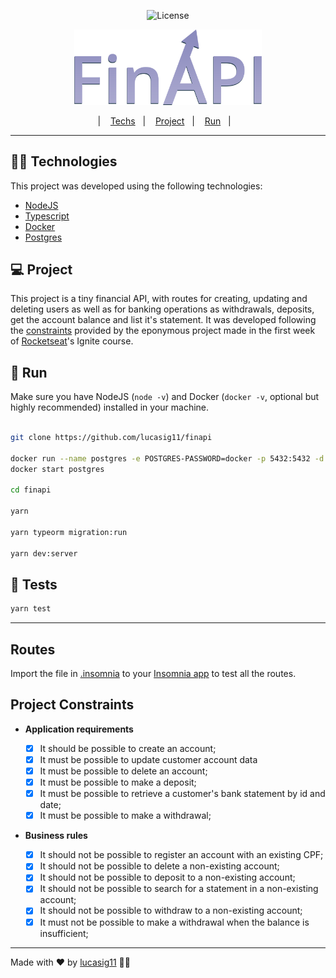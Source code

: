 <p align="center">
  <img alt="License" src="https://img.shields.io/static/v1?label=license&message=MIT&color=8257E5&labelColor=000000">
</p>
<p align="center">
    <img alt="logo" src="./.github/logo.png" width="300"></img>
</p>

<p align="center">
  |&nbsp;&nbsp;&nbsp;
  <a href="#-technologies">Techs</a>&nbsp;&nbsp;&nbsp;|&nbsp;&nbsp;&nbsp;
  <a href="#-project">Project</a>&nbsp;&nbsp;&nbsp;|&nbsp;&nbsp;&nbsp;
  <a href="#-run">Run</a>&nbsp;&nbsp;&nbsp;|&nbsp;&nbsp;&nbsp;
</p>

---

## 👨‍💻 Technologies

This project was developed using the following technologies:

- [NodeJS](https://nodejs.org/en/)
- [Typescript](https://www.typescriptlang.org/)
- [Docker](https://www.docker.com/)
- [Postgres](https://www.postgresql.org/)

## 💻 Project

This project is a tiny financial API, with routes for creating, updating and deleting users as well as for banking operations as withdrawals, deposits, get the account balance and list it's statement. It was developed following the [constraints](#-constraints) provided by the eponymous project made in the first week of [Rocketseat](https://github.com/rocketseat-education)'s Ignite course.

## 🚀 Run

Make sure you have NodeJS (`node -v`) and Docker (`docker -v`, optional but highly recommended) installed in your machine.

```bash

git clone https://github.com/lucasig11/finapi                                   ## clone the repo

docker run --name postgres -e POSTGRES-PASSWORD=docker -p 5432:5432 -d postgres ## create postgres container
docker start postgres                                                           ## start all the containers

cd finapi                                                                       ## cd into the directory

yarn                                                                            ## install deps

yarn typeorm migration:run                                                      ## run the database migrations

yarn dev:server                                                                 ## start node (port 3333)
```

## 📝 Tests

```bash
yarn test
```

---

## Routes

Import the file in [.insomnia](.insomnia) to your [Insomnia app](https://insomnia.rest/) to test all the routes.

## Project Constraints

- **Application requirements**

  - [x] It should be possible to create an account;
  - [x] It must be possible to update customer account data
  - [x] It must be possible to delete an account;
  - [x] It must be possible to make a deposit;
  - [x] It must be possible to retrieve a customer's bank statement by id and date;
  - [x] It must be possible to make a withdrawal;

- **Business rules**
  - [x] It should not be possible to register an account with an existing CPF;
  - [x] It should not be possible to delete a non-existing account;
  - [x] It should not be possible to deposit to a non-existing account;
  - [x] It should not be possible to search for a statement in a non-existing account;
  - [x] It should not be possible to withdraw to a non-existing account;
  - [x] It must not be possible to make a withdrawal when the balance is insufficient;

---

Made with ♥ by [lucasig11](https://github.com/lucasig11) 👋🏻

